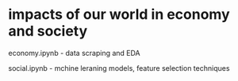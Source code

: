 # impacts of our world in economy and society

economy.ipynb - data scraping and EDA

social.ipynb - mchine leraning models, feature selection techniques
